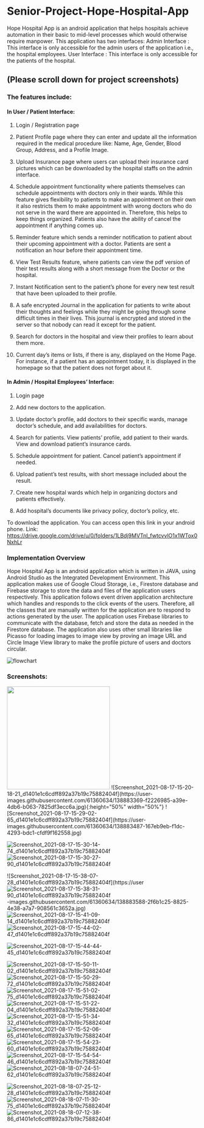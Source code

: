 # Senior-Project-Hope-Hospital-App

Hope Hospital App is an android application that helps hospitals achieve automation in their basic to mid-level processes which would otherwise require manpower. 
This application has two interfaces:
Admin Interface : This interface is only accessible for the admin users of the application i.e., the hospital employees.
User Interface    : This interface is only accessible for the patients of the hospital.

## (Please scroll down for project screenshots)

### The features include:


#### In User / Patient Interface:

1.	Login / Registration page

2.	Patient Profile page where they can enter and update all the information required in the medical procedure like: Name, Age, Gender, Blood Group, Address, and a Profile Image.

3.	Upload Insurance page where users can upload their insurance card pictures which can be downloaded by the hospital staffs on the admin interface.

4.	Schedule appointment functionality where patients themselves can schedule appointments with doctors only in their wards. While this feature gives flexibility to patients to make an appointment on their own it also restricts them to make appointment with wrong doctors who do not serve in the ward there are appointed in. Therefore, this helps to keep things organized. Patients also have the ability of cancel the appointment if anything comes up.

5.	Reminder feature which sends a reminder notification to patient about their upcoming appointment with a doctor. Patients are sent a notification an hour before their appointment time.

6.	View Test Results feature, where patients can view the pdf version of their test results along with a short message from the Doctor or the hospital.

7.	Instant Notification sent to the patient’s phone for every new test result that have been uploaded to their profile.

8.	A safe encrypted Journal in the application for patients to write about their thoughts and feelings while they might be going through some difficult times in their lives. This journal is encrypted and stored in the server so that nobody can read it except for the patient.

9.	Search for doctors in the hospital and view their profiles to learn about them more.

10.	Current day’s items or lists, if there is any, displayed on the Home Page. For instance, if a patient has an appointment today, it is displayed in the homepage so that the patient does not forget about it.


#### In Admin / Hospital Employees’ Interface:

1.	Login page

2.	Add new doctors to the application.

3.	Update doctor’s profile, add doctors to their specific wards, manage doctor’s schedule, and add availabilities for doctors.

4.	Search for patients. View patients’ profile, add patient to their wards. View and download patient’s insurance cards.

5.	Schedule appointment for patient. Cancel patient’s appointment if needed.

6.	Upload patient’s test results, with short message included about the result.

7.	Create new hospital wards which help in organizing doctors and patients effectively.

8.	Add hospital’s documents like privacy policy, doctor’s policy, etc.


To download the application. You can access open this link in your android phone.
Link: https://drive.google.com/drive/u/0/folders/1LBdj9MVTnl_fwtcvvlO1x1WTox0NxhLr


### Implementation Overview

Hope Hospital App is an android application which is written in JAVA, using Android Studio as the Integrated Development Environment. This application makes use of Google Cloud 
Storage, i.e., Firestore database and Firebase storage to store the data and files of the application users respectively. This application follows event driven application 
architecture which handles and responds to the click events of the users. Therefore, all the classes that are manually written for the application are to respond to actions 
generated by the user. The application uses Firebase libraries to communicate with the database, fetch and store the data as needed in the Firestore database. The application 
also uses other small libraries like Picasso for loading images to image view by proving an image URL and Circle Image View library to make the profile picture of users and 
doctors circular.

![flowchart](https://user-images.githubusercontent.com/61360634/138885042-2a82e6c2-1109-42a4-b3ee-998a52e5dfa2.jpg)

### Screenshots:

<img src="https://user-images.githubusercontent.com/61360634/138883369-f2226985-a39e-4db6-b063-7825df3ecc6a.jpg" width="270" height="auto">
![Screenshot_2021-08-17-15-20-18-21_d1401e1c6cdff892a37b19c75882404f](https://user-images.githubusercontent.com/61360634/138883369-f2226985-a39e-4db6-b063-7825df3ecc6a.jpg){:height="50%" width="50%"}
![Screenshot_2021-08-17-15-29-02-65_d1401e1c6cdff892a37b19c75882404f](https://user-images.githubusercontent.com/61360634/138883487-167eb9eb-f1dc-4293-bdc1-cfdf9f162558.jpg)

![Screenshot_2021-08-17-15-30-14-74_d1401e1c6cdff892a37b19c75882404f](https://user-images.githubusercontent.com/61360634/138883512-c1623a9f-8904-4e62-b16b-4f093b494de8.jpg)
![Screenshot_2021-08-17-15-30-27-90_d1401e1c6cdff892a37b19c75882404f](https://user-images.githubusercontent.com/61360634/138883540-eb3a9e3f-c8c1-41b1-a349-696efedbf238.jpg)

![Screenshot_2021-08-17-15-38-07-28_d1401e1c6cdff892a37b19c75882404f](https://user
![Screenshot_2021-08-17-15-38-31-90_d1401e1c6cdff892a37b19c75882404f](https://user-images.githubusercontent.com/61360634/138883615-7acf452d-0bc0-4c33-90d6-dfd6f997a881.jpg)
-images.githubusercontent.com/61360634/138883588-2f6b1c25-8825-4e38-a7a7-908561c3652a.jpg)
![Screenshot_2021-08-17-15-41-09-14_d1401e1c6cdff892a37b19c75882404f](https://user-images.githubusercontent.com/61360634/138883693-d91b8248-dada-4f3d-8ac3-4c7070c1631d.jpg)
![Screenshot_2021-08-17-15-44-02-47_d1401e1c6cdff892a37b19c75882404f](https://user-images.githubusercontent.com/61360634/138883722-8d478a92-17f7-4448-80ba-487142dcebb1.jpg)

![Screenshot_2021-08-17-15-44-44-45_d1401e1c6cdff892a37b19c75882404f](https://user-images.githubusercontent.com/61360634/138883835-1ade36e4-0fe8-4c1d-bc0a-5188c24fca82.jpg)

![Screenshot_2021-08-17-15-50-11-02_d1401e1c6cdff892a37b19c75882404f](https://user-images.githubusercontent.com/61360634/138883875-efa248de-f33f-4a52-89a6-510dd8ff5942.jpg)
![Screenshot_2021-08-17-15-50-29-72_d1401e1c6cdff892a37b19c75882404f](https://user-images.githubusercontent.com/61360634/138883886-30a2da36-f94b-475d-aa02-6c985c9597b0.jpg)
![Screenshot_2021-08-17-15-51-02-75_d1401e1c6cdff892a37b19c75882404f](https://user-images.githubusercontent.com/61360634/138884064-61270559-ca2c-4317-b8da-93a2b07a5984.jpg)
![Screenshot_2021-08-17-15-51-22-04_d1401e1c6cdff892a37b19c75882404f](https://user-images.githubusercontent.com/61360634/138884100-d6bf3968-47e5-4cfb-9d9c-d4d520f62313.jpg)
![Screenshot_2021-08-17-15-51-34-32_d1401e1c6cdff892a37b19c75882404f](https://user-images.githubusercontent.com/61360634/138884141-d6213499-8234-4d86-a7ea-7071ec8f7474.jpg)
![Screenshot_2021-08-17-15-52-06-65_d1401e1c6cdff892a37b19c75882404f](https://user-images.githubusercontent.com/61360634/138884187-3a9962e8-634d-4584-9825-e60bbf2e92ed.jpg)
![Screenshot_2021-08-17-15-54-23-60_d1401e1c6cdff892a37b19c75882404f](https://user-images.githubusercontent.com/61360634/138884206-f95f6df2-f22c-4045-9ec9-b3e58c06b820.jpg)
![Screenshot_2021-08-17-15-54-54-46_d1401e1c6cdff892a37b19c75882404f](https://user-images.githubusercontent.com/61360634/138884247-6178ccdd-d630-4524-b09c-58b276aba32a.jpg)
![Screenshot_2021-08-18-07-24-51-62_d1401e1c6cdff892a37b19c75882404f](https://user-images.githubusercontent.com/61360634/138884314-066acc2f-fb9c-44aa-9e3c-835d7c055c57.jpg)

![Screenshot_2021-08-18-07-25-12-28_d1401e1c6cdff892a37b19c75882404f](https://user-images.githubusercontent.com/61360634/138884343-b2c8fceb-6ada-4670-876e-802bdf245364.jpg)
![Screenshot_2021-08-18-07-11-30-75_d1401e1c6cdff892a37b19c75882404f](https://user-images.githubusercontent.com/61360634/138884462-50f5072c-23d3-4ba1-81b4-832ba88365c0.jpg)
![Screenshot_2021-08-18-07-12-38-86_d1401e1c6cdff892a37b19c75882404f](https://user-images.githubusercontent.com/61360634/138884474-eb82c960-6994-44ad-8d38-7b142413dd4c.jpg)

